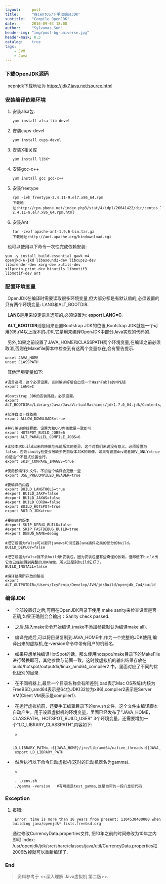 ```yaml
---
layout:     post
title:      "在CentOS7下手动编译JDK"
subtitle:   "Compile OpenJDK"
date:       2016-09-03 18:00
author:     "Sylvanas Sun"
header-img: "img/post-bg-universe.jpg"
header-mask: 0.3
catalog:    true
tags:
    - JVM
    - Java
---
```



### 下载OpenJDK源码

&nbsp;&nbsp;oepnjdk下载地址为 https://jdk7.java.net/source.html

### 安装编译依赖环境

 1. 安装alsa包.
 
    ```
    yum install alsa-lib-devel
    ```
    
 2. 安装cups-devel 

    ```
    yum install cups-devel
    ```
    
 3. 安装X相关库

    ```
    yum install libX*
    ```
    
 4. 安装gcc-c++    

    ```
    yum install gcc gcc-c++
    ```
    
 5. 安装freetype 

    ```
    rpm -ivh freetype-2.4.11-9.el7.x86_64.rpm
    下载地址:http://rpm.pbone.net/index.php3/stat/4/idpl/26641422/dir/centos_7/com/freetype-2.4.11-9.el7.x86_64.rpm.html
    ```
    
 6. 安装Ant

    ```
    tar -zvxf apache-ant-1.9.6-bin.tar.gz
    下载地址:http://ant.apache.org/bindownload.cgi
    ```
    
&nbsp;&nbsp;也可以使用以下命令一次性完成依赖安装:

```
yum -y install build-essential gawk m4
openjkd-6-jkd libasound2-dev libcups2-dev 
libxrender-dev xorg-dev xutils-dev
xllproto-print-dev binutils libmotif3
libmotif-dev ant
```

### 配置环境变量

&nbsp;&nbsp;OpenJDK在编译时需要读取很多环境变量,但大部分都是有默认值的,必须设置的只有两个环境变量: LANG和ALT_BOOTDIR.

&nbsp;&nbsp;**LANG**是用来设定语言选项的,必须设置为: **export LANG=C**.

&nbsp;&nbsp;**ALT_BOOTDIR**则是用来设置Bootstrap JDK的位置,Bootstrap JDK就是一个可用的6u14以上版本的JDK,它是用来编译OpenJDK中部分Java实现的代码的.

&nbsp;&nbsp;另外,如果之前设置了JAVA_HOME和CLASSPATH两个环境变量,在编译之前必须取消,否则在Makefile脚本中检查到有这两个变量存在,会有警告提示.

```
unset JAVA_HOME
unset CLASSPATH
```

&nbsp;&nbsp;其他环境变量如下:

```
#语言选项，这个必须设置，否则编译好后会出现一个HashTable的NPE错
export LANG=C

#Bootstrap JDK的安装路径。必须设置。 
export ALT_BOOTDIR=/Library/Java/JavaVirtualMachines/jdk1.7.0_04.jdk/Contents/Home

#允许自动下载依赖
export ALLOW_DOWNLOADS=true

#并行编译的线程数，设置为和CPU内核数量一致即可
export HOTSPOT_BUILD_JOBS=6
export ALT_PARALLEL_COMPILE_JOBS=6

#比较本次build出来的映像与先前版本的差异。这个对我们来说没有意义，必须设置为false，否则sanity检查会报缺少先前版本JDK的映像。如果有设置dev或者DEV_ONLY=true的话这个不显式设置也行。 
export SKIP_COMPARE_IMAGES=true

#使用预编译头文件，不加这个编译会更慢一些
export USE_PRECOMPILED_HEADER=true

#要编译的内容
export BUILD_LANGTOOLS=true 
#export BUILD_JAXP=false
#export BUILD_JAXWS=false 
#export BUILD_CORBA=false
export BUILD_HOTSPOT=true 
export BUILD_JDK=true

#要编译的版本
#export SKIP_DEBUG_BUILD=false
#export SKIP_FASTDEBUG_BUILD=true
#export DEBUG_NAME=debug

#把它设置为false可以避开javaws和浏览器Java插件之类的部分的build。 
BUILD_DEPLOY=false

#把它设置为false就不会build出安装包。因为安装包里有些奇怪的依赖，但即便不build出它也已经能得到完整的JDK映像，所以还是别build它好了。
BUILD_INSTALL=false

#编译结果所存放的路径
export ALT_OUTPUTDIR=/Users/IcyFenix/Develop/JVM/jdkBuild/openjdk_7u4/build
```

### 编译JDK

 - &nbsp;&nbsp;全部设置好之后,可用在OpenJDK目录下使用 make sanity来检查设置是否正确,如果正确则会会输出：Sanity check passed.

 - &nbsp;&nbsp;之后,输入make命令开始编译,(make不添加参数默认为编译make all).

 - &nbsp;&nbsp;编译完成后,可以将目录复制到JAVA_HOME中,作为一个完整的JDK使用,编译出来的虚拟机,在-version命令中带有用户的机器名.

 - &nbsp;&nbsp;如果只想单独编译HotSpot的话，那么使用hotspot/make目录下的MakeFile进行替换即可，其他参数与前面一致，这时候虚拟机的输出结果存放在build/hotspot/outputdir/linux_amd64_compiler2 中，里面对应了不同的优化级别的目录.

 - &nbsp;&nbsp;在不同机器上,最后一个目录名称会有所差别,bad表示Mac OS系统(内核为FreeBSD),amd64表示是64位JDK(32位为x86),compiler2表示是Server VM(Client VM表示是compiler1).

 - &nbsp;&nbsp;在运行虚拟机前，还要手工编辑目录下的env.sh文件，这个文件由编译脚本自动产生，用于设置虚拟机的环境变量，里面已经发布了”JAVA_HOME，CLASSPATH，HOTSPOT_BUILD_USER” 3个环境变量，还需要增加一个“LD_LIBRARY_CLASSPATH”,内容如下:

   -

   ```
    LD_LIBRARY_PATH=.:${JAVA_HOME}/jre/lib/amd64/native_threads:${JAVA_HOME}/jre/lib/amd64:
    export LD_LIBRARY_PATH
   ```

 - &nbsp;&nbsp;然后执行以下命令启动虚拟机(这时的启动机器名为gamma).

   -

   ```
    . ./env.sh
    ./gamma -version   #有可能是test_gamma,这是自带的一段八皇后代码 
   ```

### Exception

 1. 报错:
    
    ```
     Error: time is more than 10 years from present: 1104530400000 when building java/openjdk* lists.freebsd.org
    ```
    
    通过修改CurrencyData.properties文件, 把10年之前的时间修改为10年之内即可
    Index: /usr/openjdk/jdk/src/share/classes/java/util/CurrencyData.properties把2006改掉就可以重新编译了.
    
### End

> 资料参考于 <<深入理解 Java虚拟机 第二版>>.